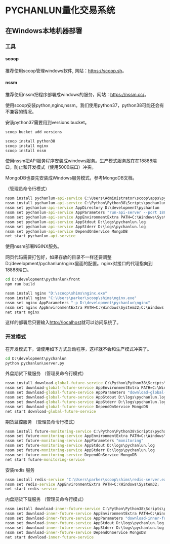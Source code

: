 # PYCHANLUN量化交易系统

## 在Windows本地机器部署

### 工具

#### scoop

推荐使用scoop管理windows软件, 网站：<https://scoop.sh>。

#### nssm

推荐使用nssm把程序部署成windows的服务，网站：<https://nssm.cc/>。

使用scoop安装python,nginx,nssm。我们使用python37，python38可能还会有不兼容的情况。

安装python37需要用到versions bucket。

```cmd
scoop bucket add versions
```

```cmd
scoop install python38
scoop install nginx
scoop install nssm
```

使用nssm把API服务程序安装成windows服务。生产模式服务放在在18888端口，防止和开发模式（使用5000端口）冲突。

MongoDB也要先安装成Windows服务模式，参考MongoDB文档。

（管理员命令行模式）
```cmd
nssm install pychanlun-api-service C:\Users\Administrator\scoop\apps\python37\current\scripts\pychanlun.exe
nssm install pychanlun-api-service C:\Python\Python38\Scripts\pychanlun.exe
nssm set pychanlun-api-service AppDirectory D:\development\pychanlun
nssm set pychanlun-api-service AppParameters "run-api-server --port 18888"
nssm set pychanlun-api-service AppEnvironmentExtra PATH=C:\Windows\System32 PYCHANLUN_MONGO_URL=mongodb://localhost:27017/pychanlun
nssm set pychanlun-api-service AppStdout D:\logs\pychanlun.log
nssm set pychanlun-api-service AppStderr D:\logs\pychanlun.log
nssm set pychanlun-api-service DependOnService MongoDB
net start pychanlun-api-service
```

使用nssm部署NGINX服务。

网页代码需要打包好，如果存放的目录不一样还要调整D:/development/pychanlun/nginx里面的配置。nginx对接口的代理指向到18888端口。

```cmd
cd D:\development\pychanlun\front
npm run build
```

```cmd
nssm install nginx "D:\scoop\shims\nginx.exe"
nssm install nginx "C:\Users\parker\scoop\shims\nginx.exe"
nssm set nginx AppParameters "-p D:\development\pychanlun\nginx"
nssm set nginx AppEnvironmentExtra PATH=C:\Windows\System32;C:\Windows
net start nginx
```

这样的部署后只要输入<http://localhost>就可以访问系统了。

### 开发模式

在开发模式下，请使用如下方式启动程序，这样就不会和生产模式冲突了。

```cmd
cd D:\development\pychanlun
python pychanlun\server.py
```
外盘期货下载服务
（管理员命令行模式）
```cmd
nssm install download-global-future-service C:\Python\Python38\Scripts\pychanlun.exe
nssm set download-global-future-service AppEnvironmentExtra PATH=C:\Windows\System32 PYCHANLUN_MONGO_URL=mongodb://localhost:27017/pychanlun
nssm set download-global-future-service AppParameters "download-global-future-data"
nssm set download-global-future-service AppStdout D:\logs\pychanlun.log
nssm set download-global-future-service AppStderr D:\logs\pychanlun.log
nssm set download-global-future-service DependOnService MongoDB
net start download-global-future-service
```

期货监控服务
（管理员命令行模式）
```cmd
nssm install future-monitoring-service C:\Python\Python38\Scripts\pychanlun.exe
nssm set future-monitoring-service AppEnvironmentExtra PATH=C:\Windows\System32 PYCHANLUN_MONGO_URL=mongodb://localhost:27017/pychanlun
nssm set future-monitoring-service AppParameters "monitoring"
nssm set future-monitoring-service AppStdout D:\logs\pychanlun.log
nssm set future-monitoring-service AppStderr D:\logs\pychanlun.log
nssm set future-monitoring-service DependOnService MongoDB
net start future-monitoring-service
```
安装redis 服务
```cmd
nssm install redis-service "C:\Users\parker\scoop\shims\redis-server.exe"
nssm set redis-service AppEnvironmentExtra PATH=C:\Windows\System32;
net start redis-service
```

内盘期货下载服务
（管理员命令行模式）
```cmd
nssm install download-inner-future-service C:\Python\Python38\Scripts\pychanlun.exe
nssm set download-inner-future-service AppEnvironmentExtra PATH=C:\Windows\System32 PYCHANLUN_MONGO_URL=mongodb://localhost:27017/pychanlun
nssm set download-inner-future-service AppParameters "download-inner-future-data"
nssm set download-inner-future-service AppStdout D:\logs\pychanlun.log
nssm set download-inner-future-service AppStderr D:\logs\pychanlun.log
nssm set download-inner-future-service DependOnService MongoDB
net start download-inner-future-service
```